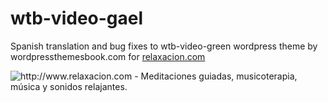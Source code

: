 wtb-video-gael
==============

Spanish translation and bug fixes to wtb-video-green wordpress theme by wordpressthemesbook.com for [relaxacion.com](http://www.relaxacion.com)

![http://www.relaxacion.com - Meditaciones guiadas, musicoterapia, música y sonidos relajantes.](http://i.imgur.com/MSvqDzU.png "http://www.relaxacion.com - Meditaciones guiadas, musicoterapia, música y sonidos relajantes.")
